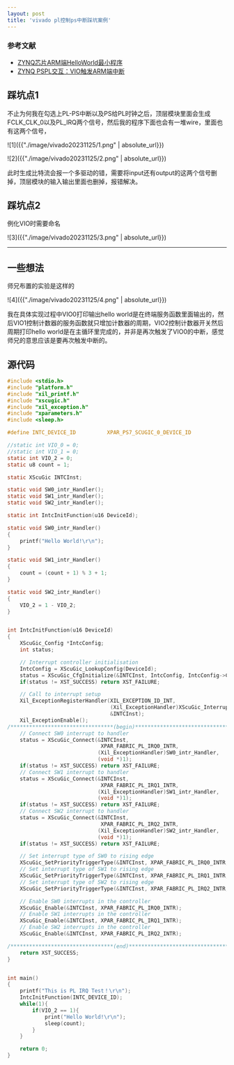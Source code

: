 ```yaml
---
layout: post
title: 'vivado pl控制ps中断踩坑案例'
---
```

### 参考文献

- [ZYNQ芯片ARM端HelloWorld最小程序](https://zhuanlan.zhihu.com/p/642464273)
- [ZYNQ PSPL交互：VIO触发ARM端中断](https://zhuanlan.zhihu.com/p/642469251)

## 踩坑点1

不止为何我在勾选上PL-PS中断以及PS给PL时钟之后，顶层模块里面会生成FCLK_CLK_0以及PL_IRQ两个信号，然后我的程序下面也会有一堆wire，里面也有这两个信号，

![1]({{"./image/vivado20231125/1.png" | absolute_url}})

![2]({{"./image/vivado20231125/2.png" | absolute_url}})

此时生成比特流会报一个多驱动的错，需要将input还有output的这两个信号删掉，顶层模块的输入输出里面也删掉，报错解决。

## 踩坑点2

例化VIO时需要命名

![3]({{"./image/vivado20231125/3.png" | absolute_url}})

---

## 一些想法

师兄布置的实验是这样的

![4]({{"./image/vivado20231125/4.png" | absolute_url}})

我在具体实现过程中VIO0打印输出hello world是在终端服务函数里面输出的，然后VIO1控制计数器的服务函数就只增加计数器的周期，VIO2控制计数器开关然后周期打印hello world是在主循环里完成的，并非是再次触发了VIO0的中断，感觉师兄的意思应该是要再次触发中断的。

## 源代码

~~~c
#include <stdio.h>
#include "platform.h"
#include "xil_printf.h"
#include "xscugic.h"
#include "xil_exception.h"
#include "xparameters.h"
#include <sleep.h>

#define INTC_DEVICE_ID          XPAR_PS7_SCUGIC_0_DEVICE_ID

//static int VIO_0 = 0;
//static int VIO_1 = 0;
static int VIO_2 = 0;
static u8 count = 1;

static XScuGic INTCInst;

static void SW0_intr_Handler();
static void SW1_intr_Handler();
static void SW2_intr_Handler();

static int IntcInitFunction(u16 DeviceId);

static void SW0_intr_Handler()
{
	printf("Hello World!\r\n");
}

static void SW1_intr_Handler()
{
	count = (count + 1) % 3 + 1;
}

static void SW2_intr_Handler()
{
	VIO_2 = 1 - VIO_2;
}


int IntcInitFunction(u16 DeviceId)
{
    XScuGic_Config *IntcConfig;
    int status;

    // Interrupt controller initialisation
    IntcConfig = XScuGic_LookupConfig(DeviceId);
    status = XScuGic_CfgInitialize(&INTCInst, IntcConfig, IntcConfig->CpuBaseAddress);
    if(status != XST_SUCCESS) return XST_FAILURE;

    // Call to interrupt setup
    Xil_ExceptionRegisterHandler(XIL_EXCEPTION_ID_INT,
                                 (Xil_ExceptionHandler)XScuGic_InterruptHandler,
                                 &INTCInst);
    Xil_ExceptionEnable();
/*********************************(begin)****************************************/
    // Connect SW0 interrupt to handler
    status = XScuGic_Connect(&INTCInst,
    						  XPAR_FABRIC_PL_IRQ0_INTR,
                             (Xil_ExceptionHandler)SW0_intr_Handler,
                             (void *)1);
    if(status != XST_SUCCESS) return XST_FAILURE;
    // Connect SW1 interrupt to handler
    status = XScuGic_Connect(&INTCInst,
    					      XPAR_FABRIC_PL_IRQ1_INTR,
                             (Xil_ExceptionHandler)SW1_intr_Handler,
                             (void *)1);
    if(status != XST_SUCCESS) return XST_FAILURE;
    // Connect SW2 interrupt to handler
    status = XScuGic_Connect(&INTCInst,
    						  XPAR_FABRIC_PL_IRQ2_INTR,
                             (Xil_ExceptionHandler)SW2_intr_Handler,
                             (void *)1);
    if(status != XST_SUCCESS) return XST_FAILURE;

    // Set interrupt type of SW0 to rising edge
    XScuGic_SetPriorityTriggerType(&INTCInst, XPAR_FABRIC_PL_IRQ0_INTR, 0x00, 0x03);
    // Set interrupt type of SW1 to rising edge
    XScuGic_SetPriorityTriggerType(&INTCInst, XPAR_FABRIC_PL_IRQ1_INTR, 0x00, 0x03);
    // Set interrupt type of SW2 to rising edge
    XScuGic_SetPriorityTriggerType(&INTCInst, XPAR_FABRIC_PL_IRQ2_INTR, 0x00, 0x03);

    // Enable SW0 interrupts in the controller
    XScuGic_Enable(&INTCInst, XPAR_FABRIC_PL_IRQ0_INTR);
    // Enable SW1 interrupts in the controller
    XScuGic_Enable(&INTCInst, XPAR_FABRIC_PL_IRQ1_INTR);
    // Enable SW2 interrupts in the controller
    XScuGic_Enable(&INTCInst, XPAR_FABRIC_PL_IRQ2_INTR);

/*********************************(end)****************************************/
    return XST_SUCCESS;
}


int main()
{
	printf("This is PL IRQ Test！\r\n");
	IntcInitFunction(INTC_DEVICE_ID);
	while(1){
		if(VIO_2 == 1){
			print("Hello World!\r\n");
			sleep(count);
		}
	}

    return 0;
}
~~~